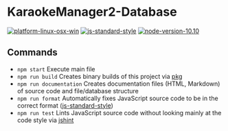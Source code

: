 # KaraokeManager2-Database

[![platform-linux-osx-win](https://img.shields.io/badge/platform-linux%20%7C%20osx%20%7C%20win-lightgrey.svg)](https://nodejs.org/en/download/current/)
[![js-standard-style](https://img.shields.io/badge/code%20style-standard-brightgreen.svg)](http://standardjs.com)
[![node-version-10.10](https://img.shields.io/badge/node-v10.10-blue.svg)](https://nodejs.org/en/blog/release/v10.10.0/)

## Commands

- `npm start` Execute main file
- `npm run build` Creates binary builds of this project via [pkg](https://github.com/zeit/pkg)
- `npm run documentation` Creates documentation files (HTML, Markdown) of source code and file/database structure
- `npm run format` Automatically fixes JavaScript source code to be in the correct format ([js-standard-style](http://standardjs.com))
- `npm run test` Lints JavaScript source code without looking mainly at the code style via [jshint](http://jshint.com/)
